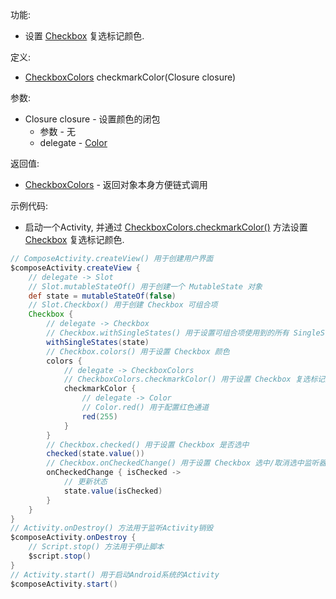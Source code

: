 功能:

+ 设置 [Checkbox](/API/UI/Compose/Widget/Checkbox/README.md) 复选标记颜色.

定义:

+ [CheckboxColors](/API/UI/Compose/Theme/Color/CheckboxColors/README.md) checkmarkColor(Closure closure)

参数:

+ Closure closure - 设置颜色的闭包
    + 参数 - 无
    + delegate - [Color](/API/UI/Compose/Theme/Color/Color/README.md)

返回值:

+ [CheckboxColors](/API/UI/Compose/Theme/Color/CheckboxColors/README.md) - 返回对象本身方便链式调用

示例代码:

+ 启动一个Activity,
  并通过 [CheckboxColors.checkmarkColor()](/API/UI/Compose/Theme/Color/CheckboxColors/README.md?id=checkmarkColor)
  方法设置 [Checkbox](/API/UI/Compose/Widget/Checkbox/README.md) 复选标记颜色.

```groovy
// ComposeActivity.createView() 用于创建用户界面
$composeActivity.createView {
    // delegate -> Slot
    // Slot.mutableStateOf() 用于创建一个 MutableState 对象
    def state = mutableStateOf(false)
    // Slot.Checkbox() 用于创建 Checkbox 可组合项
    Checkbox {
        // delegate -> Checkbox
        // Checkbox.withSingleStates() 用于设置可组合项使用到的所有 SingleState
        withSingleStates(state)
        // Checkbox.colors() 用于设置 Checkbox 颜色
        colors {
            // delegate -> CheckboxColors
            // CheckboxColors.checkmarkColor() 用于设置 Checkbox 复选标记颜色
            checkmarkColor {
                // delegate -> Color
                // Color.red() 用于配置红色通道
                red(255)
            }
        }
        // Checkbox.checked() 用于设置 Checkbox 是否选中
        checked(state.value())
        // Checkbox.onCheckedChange() 用于设置 Checkbox 选中/取消选中监听器
        onCheckedChange { isChecked ->
            // 更新状态
            state.value(isChecked)
        }
    }
}
// Activity.onDestroy() 方法用于监听Activity销毁
$composeActivity.onDestroy {
    // Script.stop() 方法用于停止脚本
    $script.stop()
}
// Activity.start() 用于启动Android系统的Activity
$composeActivity.start()
```